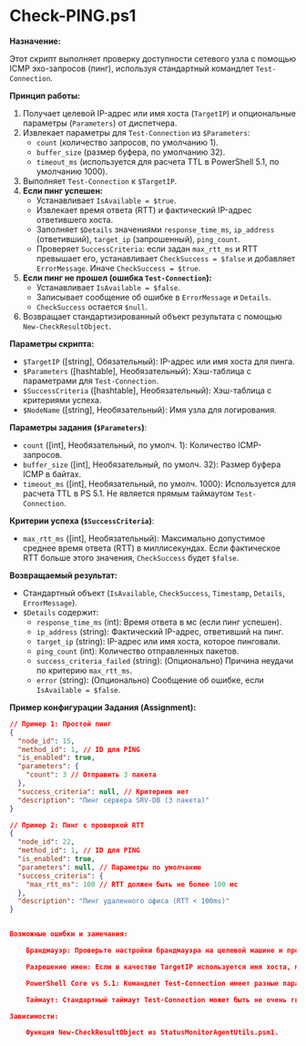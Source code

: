 # Check-PING.ps1

**Назначение:**

Этот скрипт выполняет проверку доступности сетевого узла с помощью ICMP эхо-запросов (пинг), используя стандартный командлет `Test-Connection`.

**Принцип работы:**

1.  Получает целевой IP-адрес или имя хоста (`TargetIP`) и опциональные параметры (`Parameters`) от диспетчера.
2.  Извлекает параметры для `Test-Connection` из `$Parameters`:
    *   `count` (количество запросов, по умолчанию 1).
    *   `buffer_size` (размер буфера, по умолчанию 32).
    *   `timeout_ms` (используется для расчета TTL в PowerShell 5.1, по умолчанию 1000).
3.  Выполняет `Test-Connection` к `$TargetIP`.
4.  **Если пинг успешен:**
    *   Устанавливает `IsAvailable = $true`.
    *   Извлекает время ответа (RTT) и фактический IP-адрес ответившего хоста.
    *   Заполняет `$Details` значениями `response_time_ms`, `ip_address` (ответивший), `target_ip` (запрошенный), `ping_count`.
    *   Проверяет `SuccessCriteria`: если задан `max_rtt_ms` и RTT превышает его, устанавливает `CheckSuccess = $false` и добавляет `ErrorMessage`. Иначе `CheckSuccess = $true`.
5.  **Если пинг не прошел (ошибка `Test-Connection`):**
    *   Устанавливает `IsAvailable = $false`.
    *   Записывает сообщение об ошибке в `ErrorMessage` и `Details`.
    *   `CheckSuccess` остается `$null`.
6.  Возвращает стандартизированный объект результата с помощью `New-CheckResultObject`.

**Параметры скрипта:**

*   `$TargetIP` ([string], Обязательный): IP-адрес или имя хоста для пинга.
*   `$Parameters` ([hashtable], Необязательный): Хэш-таблица с параметрами для `Test-Connection`.
*   `$SuccessCriteria` ([hashtable], Необязательный): Хэш-таблица с критериями успеха.
*   `$NodeName` ([string], Необязательный): Имя узла для логирования.

**Параметры задания (`$Parameters`)**:

*   `count` ([int], Необязательный, по умолч. 1): Количество ICMP-запросов.
*   `buffer_size` ([int], Необязательный, по умолч. 32): Размер буфера ICMP в байтах.
*   `timeout_ms` ([int], Необязательный, по умолч. 1000): Используется для расчета TTL в PS 5.1. Не является прямым таймаутом `Test-Connection`.

**Критерии успеха (`$SuccessCriteria`)**:

*   `max_rtt_ms` ([int], Необязательный): Максимально допустимое среднее время ответа (RTT) в миллисекундах. Если фактическое RTT больше этого значения, `CheckSuccess` будет `$false`.

**Возвращаемый результат:**

*   Стандартный объект (`IsAvailable`, `CheckSuccess`, `Timestamp`, `Details`, `ErrorMessage`).
*   `$Details` содержит:
    *   `response_time_ms` (int): Время ответа в мс (если пинг успешен).
    *   `ip_address` (string): Фактический IP-адрес, ответивший на пинг.
    *   `target_ip` (string): IP-адрес или имя хоста, которое пинговали.
    *   `ping_count` (int): Количество отправленных пакетов.
    *   `success_criteria_failed` (string): (Опционально) Причина неудачи по критерию `max_rtt_ms`.
    *   `error` (string): (Опционально) Сообщение об ошибке, если `IsAvailable = $false`.

**Пример конфигурации Задания (Assignment):**

```json
// Пример 1: Простой пинг
{
  "node_id": 15,
  "method_id": 1, // ID для PING
  "is_enabled": true,
  "parameters": {
    "count": 3 // Отправить 3 пакета
  },
  "success_criteria": null, // Критериев нет
  "description": "Пинг сервера SRV-DB (3 пакета)"
}

// Пример 2: Пинг с проверкой RTT
{
  "node_id": 22,
  "method_id": 1, // ID для PING
  "is_enabled": true,
  "parameters": null, // Параметры по умолчанию
  "success_criteria": {
    "max_rtt_ms": 100 // RTT должен быть не более 100 мс
  },
  "description": "Пинг удаленного офиса (RTT < 100ms)"
}


Возможные ошибки и замечания:

    Брандмауэр: Проверьте настройки брандмауэра на целевой машине и промежуточных устройствах (ICMP Echo Request/Reply должны быть разрешены).

    Разрешение имен: Если в качестве TargetIP используется имя хоста, машина, где выполняется скрипт, должна уметь его разрешать в IP-адрес.

    PowerShell Core vs 5.1: Командлет Test-Connection имеет разные параметры в разных версиях. Скрипт пытается это учесть, но поведение может немного отличаться. Параметры BufferSize и TimeToLive используются только в PS 5.1.

    Таймаут: Стандартный таймаут Test-Connection может быть не очень гибким. Для более точного контроля таймаута может потребоваться использование .NET классов (System.Net.NetworkInformation.Ping).

Зависимости:

    Функция New-CheckResultObject из StatusMonitorAgentUtils.psm1.